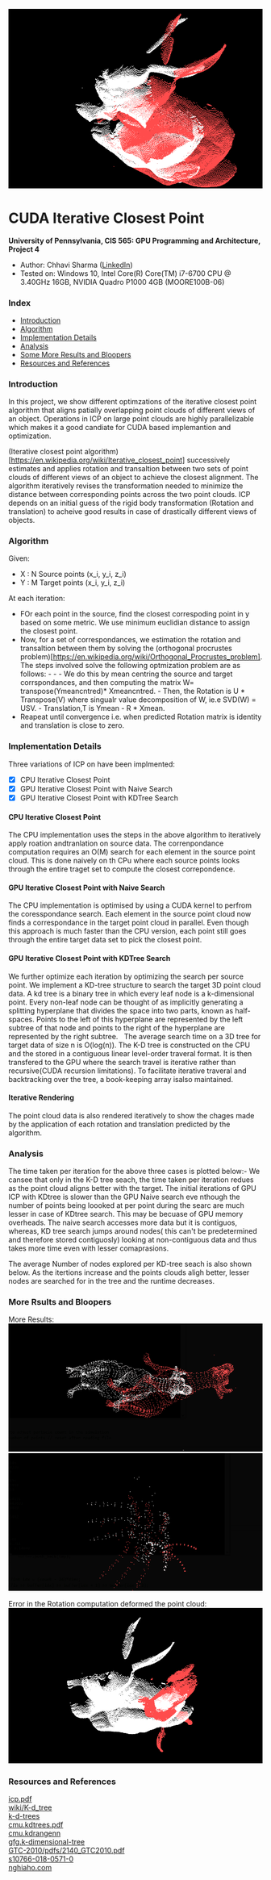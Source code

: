  <p align="center">
  <img src="img/gifForTitle2.gif">
</p>

CUDA Iterative Closest Point
======================

**University of Pennsylvania, CIS 565: GPU Programming and Architecture, Project 4**


* Author: Chhavi Sharma ([LinkedIn](https://www.linkedin.com/in/chhavi275/))
* Tested on: Windows 10, Intel Core(R) Core(TM) i7-6700 CPU @ 3.40GHz 16GB, 
             NVIDIA Quadro P1000 4GB (MOORE100B-06)

### Index

- [Introduction]( )
- [Algorithm]( )
- [Implementation Details]( )
- [Analysis]( )
- [Some More Results and Bloopers]( )
- [Resources and References]( )

### Introduction 

In this project, we show different optimzations of the iterative closest point algorithm that aligns patially overlapping point clouds of different views of an object.
Operations in ICP on large point clouds are highly parallelizable which makes it a good candiate for CUDA based implemantion and optimization.

(Iterative closest point algorithm)[https://en.wikipedia.org/wiki/Iterative_closest_point] successively estimates and applies rotation and transaltion between two sets of point clouds of different views of an object to achieve the closest alignment. 
The algorithm iteratively revises the transformation needed to minimize the distance between corresponding points across the two point clouds. ICP depends on an initial guess of the rigid body transformation (Rotation and translation) to acheive good results in case of drastically different views of objects.


### Algorithm
Given:
 - X : N Source points (x_i, y_i, z_i)
 - Y : M Target points (x_i, y_i, z_i)
 
At each iteration:
 - FOr each point in the source, find the closest correspoding point in y based on some metric. We use minimum euclidian distance to assign the closest point.
 - Now, for a set of correspondances, we estimation the rotation and transaltion between them by solving the (orthogonal procrustes problem)[https://en.wikipedia.org/wiki/Orthogonal_Procrustes_problem]. The steps involved solve the following optmization problem are as follows:
         -![]()
         -![]()
         - We do this by mean centring the source and target corrspondances, and then computing the matrix W= transpose(Ymeancntred)* Xmeancntred.
         - Then, the Rotation is U * Transpose(V) where singualr value decomposition of W, ie.e SVD(W) = USV. 
         - Translation,T is Ymean - R * Xmean.
 - Reapeat until convergence i.e. when predicted Rotation matrix is identity and translation is close to zero.
       

### Implementation Details

Three variations of ICP on have been implmented:
   - [x] CPU Iterative Closest Point  
   - [x] GPU Iterative Closest Point with Naive Search
   - [x] GPU Iterative Closest Point with KDTree Search

#### CPU Iterative Closest Point  
The CPU implementation uses the steps in the above algorithm to iteratively apply roation andtranlation on source data. The correnpondance computation requires an O(M) search for each element in the source point cloud. This is done naively on th CPu where each source points looks through the entire traget set to compute the closest correpondence. 

#### GPU Iterative Closest Point with Naive Search
The CPU implementation is optimised by using a CUDA kernel to perfrom the coresspondance search. Each element in the source point cloud now finds a correspondance in the target point cloud in parallel. Even though this approach is much faster than the CPU version, each point still goes through the entire target data set to pick the closest point.

#### GPU Iterative Closest Point with KDTree Search
We further optimize each iteration by optimizing the search per source point. We implement a KD-tree structure to search the target 3D point cloud data. A kd tree is a binary tree in which every leaf node is a k-dimensional point. Every non-leaf node can be thought of as implicitly generating a splitting hyperplane that divides the space into two parts, known as half-spaces. Points to the left of this hyperplane are represented by the left subtree of that node and points to the right of the hyperplane are represented by the right subtree. 
![]()
![]()
The average search time on a 3D tree for target data of size n is O(log(n)).
The K-D tree is constructed on the CPU and the stored in a contiguous linear level-order traveral format. It is then transfered to the GPU where the search travel is iterative rather than recursive(CUDA recursion limitations). To facilitate iterative traveral and backtracking over the tree, a book-keeping array isalso maintained. 

#### Iterative Rendering
The point cloud data is also rendered iteratively to show the chages made by the application of each rotation and translation predicted by the algorithm. 


### Analysis

The time taken per iteration for the above three cases is plotted below:-
We cansee that only in the K-D tree seach, the time taken per iteration redues as the point cloud aligns better with the target.
The initial iterations of GPU ICP with KDtree is slower than the GPU Naive search eve nthough the number of points being loooked at per point during the searc are much lesser in case of KDtree search. This may be becuase of GPU memory overheads. The naive search accesses more data but it is contiguos, whereas, KD tree search jumps around nodes( this can't be predetermined and therefore stored contiguosly) looking at non-contiguous data and thus takes more time even with lesser comaprasions. 
![]()

The average Number of nodes explored per KD-tree seach is also shown below. As the itertions increase and the points clouds aligh better, lesser nodes are searched for in the tree and the runtime decreases.
![]()


### More Rsults and Bloopers

More Results:
![COW](img/cow.gif)
![ANT](img/ant.gif)

Error in the Rotation computation deformed the point cloud:
![](img/blopper.gif)

### Resources and References 
[icp.pdf](http://ais.informatik.uni-freiburg.de/teaching/ss11/robotics/slides/17-icp.pdf)  
[wiki/K-d_tree](https://en.wikipedia.org/wiki/K-d_tree)  
[k-d-trees](https://blog.krum.io/k-d-trees/)   
[cmu.kdtrees.pdf](https://www.cs.cmu.edu/~ckingsf/bioinfo-lectures/kdtrees.pdf)  
[cmu.kdrangenn](https://www.cs.cmu.edu/~ckingsf/bioinfo-lectures/kdrangenn.pdf)  
[gfg.k-dimensional-tree](https://www.geeksforgeeks.org/k-dimensional-tree/)  
[GTC-2010/pdfs/2140_GTC2010.pdf](https://www.nvidia.com/content/GTC-2010/pdfs/2140_GTC2010.pdf)  
[s10766-018-0571-0](https://link.springer.com/article/10.1007/s10766-018-0571-0)  
[nghiaho.com](https://nghiaho.com/?p=437)  

